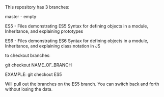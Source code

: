 This repository has 3 branches:

master -  empty

ES5 - Files demonstrating ES5 Syntax for defining objects in a module,
Inheritance, and explaining prototypes

ES6 - Files demonstrating ES6 Syntax for defining objects in a module,
Inheritance, and explaining class notation in JS

to checkout branches:

git checkout NAME_OF_BRANCH

EXAMPLE:  git checkout ES5

Will pull out the branches on the ES5 branch.  You can switch back and forth
without losing the data.